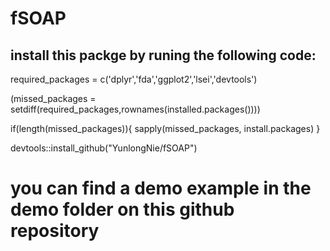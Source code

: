 # fSOAP
## install this packge by runing the following code: 

required_packages = c('dplyr','fda','ggplot2','lsei','devtools')

(missed_packages = setdiff(required_packages,rownames(installed.packages())))

if(length(missed_packages)){
	sapply(missed_packages, install.packages)
} 

devtools::install_github("YunlongNie/fSOAP")


# you can find a demo example in the demo folder on this github repository

